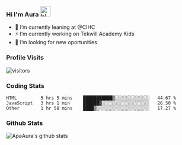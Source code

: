 ### Hi I'm Aura <img src="https://user-images.githubusercontent.com/1303154/88677602-1635ba80-d120-11ea-84d8-d263ba5fc3c0.gif" width="28px" alt="hi">

- 🔭 I’m currently leaning at @CIHC
- ⚡ I’m currently working on Tekwill Academy Kids
- 🤔 I’m looking for new oportunities


### Profile Visits 

![visitors](https://visitor-badge.glitch.me/badge?page_id=ApaAura.ApaAura)


### Coding Stats

<!--START_SECTION:waka-->

```text
HTML         5 hrs 5 mins    ███████████▒░░░░░░░░░░░░░   44.67 %
JavaScript   3 hrs 1 min     ██████▓░░░░░░░░░░░░░░░░░░   26.50 %
Other        1 hr 58 mins    ████▒░░░░░░░░░░░░░░░░░░░░   17.27 %
```

<!--END_SECTION:waka-->

### Github Stats

![ApaAura's github stats](https://github-readme-stats.vercel.app/api?username=ApaAura&count_private=true&theme=tokyonight&hide=contribs,prs)
